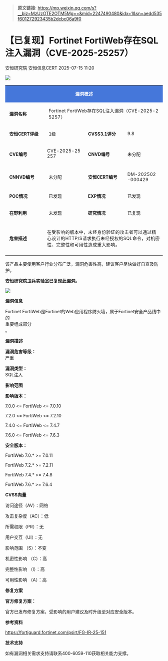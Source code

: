 > **原文链接**: https://mp.weixin.qq.com/s?__biz=MzUzOTE2OTM5Mg==&mid=2247490480&idx=1&sn=aedd535f601272923435b2dcbc06a9f0

#  【已复现】Fortinet FortiWeb存在SQL注入漏洞（CVE-2025-25257）  
安恒研究院  安恒信息CERT   2025-07-15 11:20  
  
![](https://mmbiz.qpic.cn/mmbiz_jpg/JAzzLj4nXevmL5H6C1I6nWLYOHeic25ZZq3Sju5Xs1LnOckux8PBqG1qYrBly0Nicx4verjADnLorl5g1ImeuTeg/640?wx_fmt=jpeg&from=appmsg&wx_&wx_ "")  
  
<table><tbody><tr style="-webkit-tap-highlight-color:transparent;"><td colspan="4" data-colwidth="100.0000%" width="100.0000%" style="-webkit-tap-highlight-color:transparent;word-break:break-all;hyphens:auto;border-color:#4577da;background-color:#4577da;"><section style="-webkit-tap-highlight-color:transparent;margin:5px 0px;"><section style="-webkit-tap-highlight-color:transparent;margin-top:0px;margin-right:0px;margin-bottom:unset;margin-left:0px;padding:0px 5px;font-size:14px;color:rgb(255, 255, 255);box-sizing:border-box;"><p style="-webkit-tap-highlight-color:transparent;text-align:center;"><strong style="-webkit-tap-highlight-color:transparent;"><span leaf="">漏洞概述</span></strong></p></section></section></td></tr><tr style="-webkit-tap-highlight-color:transparent;"><td data-colwidth="25.0000%" width="25.0000%" style="-webkit-tap-highlight-color:transparent;word-break:break-all;hyphens:auto;border-color:#4577da;"><section style="-webkit-tap-highlight-color:transparent;margin:5px 0px;"><section style="-webkit-tap-highlight-color:transparent;margin-top:0px;margin-right:0px;margin-bottom:unset;margin-left:0px;padding:0px 5px;font-size:14px;box-sizing:border-box;"><p style="-webkit-tap-highlight-color:transparent;text-align:left;"><strong style="-webkit-tap-highlight-color:transparent;"><span leaf="">漏洞名称</span></strong></p></section></section></td><td colspan="3" data-colwidth="75.0000%" width="75.0000%" style="-webkit-tap-highlight-color:transparent;word-break:break-all;hyphens:auto;border-color:#4577da;"><section style="-webkit-tap-highlight-color:transparent;margin:5px 0px;"><section style="-webkit-tap-highlight-color:transparent;margin-top:0px;margin-right:0px;margin-bottom:unset;margin-left:0px;padding:0px 5px;font-size:14px;box-sizing:border-box;"><p><span style="letter-spacing:0.544px;"><span leaf="">Fortinet FortiWeb存在SQL注入漏洞（CVE-2025-25257）</span></span></p></section></section></td></tr><tr style="-webkit-tap-highlight-color:transparent;"><td data-colwidth="25.0000%" width="25.0000%" style="-webkit-tap-highlight-color:transparent;word-break:break-all;hyphens:auto;border-color:#4577da;"><section style="-webkit-tap-highlight-color:transparent;margin:5px 0px;"><section style="-webkit-tap-highlight-color:transparent;margin-top:0px;margin-right:0px;margin-bottom:unset;margin-left:0px;padding:0px 5px;font-size:14px;box-sizing:border-box;"><p style="-webkit-tap-highlight-color:transparent;text-align:left;"><strong style="-webkit-tap-highlight-color:transparent;"><span leaf="">安恒CERT评级</span></strong></p></section></section></td><td data-colwidth="25.0000%" width="25.0000%" style="-webkit-tap-highlight-color:transparent;word-break:break-all;hyphens:auto;border-color:#4577da;"><section style="-webkit-tap-highlight-color:transparent;margin:5px 0px;"><section style="-webkit-tap-highlight-color:transparent;margin-top:0px;margin-right:0px;margin-bottom:unset;margin-left:0px;padding:0px 5px;font-size:14px;box-sizing:border-box;"><p style="-webkit-tap-highlight-color:transparent;text-align:left;word-break:break-all;"><span leaf="" style="-webkit-tap-highlight-color:transparent;">1级</span></p></section></section></td><td data-colwidth="25.0000%" width="25.0000%" style="-webkit-tap-highlight-color:transparent;word-break:break-all;hyphens:auto;border-color:#4577da;"><section style="-webkit-tap-highlight-color:transparent;margin:5px 0px;"><section style="-webkit-tap-highlight-color:transparent;margin-top:0px;margin-right:0px;margin-bottom:unset;margin-left:0px;padding:0px 5px;font-size:14px;box-sizing:border-box;"><p style="-webkit-tap-highlight-color:transparent;text-align:left;"><strong style="-webkit-tap-highlight-color:transparent;"><span leaf="">CVSS3.1评分</span></strong></p></section></section></td><td data-colwidth="25.0000%" width="25.0000%" style="-webkit-tap-highlight-color:transparent;word-break:break-all;hyphens:auto;border-color:#4577da;"><section style="-webkit-tap-highlight-color:transparent;margin:5px 0px;"><section style="-webkit-tap-highlight-color:transparent;margin-top:0px;margin-right:0px;margin-bottom:unset;margin-left:0px;padding:0px 5px;font-size:14px;box-sizing:border-box;"><p style="-webkit-tap-highlight-color:transparent;"><span leaf="" style="-webkit-tap-highlight-color:transparent;">9.8</span></p></section></section></td></tr><tr style="-webkit-tap-highlight-color:transparent;"><td data-colwidth="25.0000%" width="25.0000%" style="-webkit-tap-highlight-color:transparent;word-break:break-all;hyphens:auto;border-color:#4577da;"><section style="-webkit-tap-highlight-color:transparent;margin:5px 0px;"><section style="-webkit-tap-highlight-color:transparent;margin-top:0px;margin-right:0px;margin-bottom:unset;margin-left:0px;padding:0px 5px;font-size:14px;box-sizing:border-box;"><p style="-webkit-tap-highlight-color:transparent;text-align:left;"><strong style="-webkit-tap-highlight-color:transparent;"><span leaf="">CVE编号</span></strong></p></section></section></td><td data-colwidth="25.0000%" width="25.0000%" style="-webkit-tap-highlight-color:transparent;word-break:break-all;hyphens:auto;border-color:#4577da;"><section style="-webkit-tap-highlight-color:transparent;margin:5px 0px;"><p><span style="font-size:14px;letter-spacing:0.544px;"><span leaf="">CVE-2025-25257</span></span></p><section style="-webkit-tap-highlight-color:transparent;margin-top:0px;margin-right:0px;margin-bottom:unset;margin-left:0px;padding:0px 5px;font-size:14px;overflow:hidden;line-height:0;box-sizing:border-box;"><span leaf="" style="-webkit-tap-highlight-color:transparent;"><br/></span></section></section></td><td data-colwidth="25.0000%" width="25.0000%" style="-webkit-tap-highlight-color:transparent;word-break:break-all;hyphens:auto;border-color:#4577da;"><section style="-webkit-tap-highlight-color:transparent;margin:5px 0px;"><section style="-webkit-tap-highlight-color:transparent;margin-top:0px;margin-right:0px;margin-bottom:unset;margin-left:0px;padding:0px 5px;font-size:14px;box-sizing:border-box;"><p style="-webkit-tap-highlight-color:transparent;text-align:left;"><strong style="-webkit-tap-highlight-color:transparent;"><span leaf="">CNVD编号</span></strong></p></section></section></td><td data-colwidth="25.0000%" width="25.0000%" style="-webkit-tap-highlight-color:transparent;word-break:break-all;hyphens:auto;border-color:#4577da;"><section style="-webkit-tap-highlight-color:transparent;margin:5px 0px;"><section style="-webkit-tap-highlight-color:transparent;margin-top:0px;margin-right:0px;margin-bottom:unset;margin-left:0px;padding:0px 5px;font-size:14px;box-sizing:border-box;"><p style="-webkit-tap-highlight-color:transparent;text-align:left;"><span leaf="" style="-webkit-tap-highlight-color:transparent;">未分配</span></p></section></section></td></tr><tr style="-webkit-tap-highlight-color:transparent;"><td data-colwidth="25.0000%" width="25.0000%" style="-webkit-tap-highlight-color:transparent;word-break:break-all;hyphens:auto;border-color:#4577da;"><section style="-webkit-tap-highlight-color:transparent;margin:5px 0px;"><section style="-webkit-tap-highlight-color:transparent;margin-top:0px;margin-right:0px;margin-bottom:unset;margin-left:0px;padding:0px 5px;font-size:14px;box-sizing:border-box;"><p style="-webkit-tap-highlight-color:transparent;text-align:left;"><strong style="-webkit-tap-highlight-color:transparent;"><span leaf="">CNNVD编号</span></strong></p></section></section></td><td data-colwidth="25.0000%" width="25.0000%" style="-webkit-tap-highlight-color:transparent;word-break:break-all;hyphens:auto;border-color:#4577da;"><section style="-webkit-tap-highlight-color:transparent;margin:5px 0px;"><section style="-webkit-tap-highlight-color:transparent;margin-top:0px;margin-right:0px;margin-bottom:unset;margin-left:0px;padding:0px 5px;font-size:14px;box-sizing:border-box;"><p style="-webkit-tap-highlight-color:transparent;"><span leaf="" style="-webkit-tap-highlight-color:transparent;font-size:14px;">未分配</span></p></section></section></td><td data-colwidth="25.0000%" width="25.0000%" style="-webkit-tap-highlight-color:transparent;word-break:break-all;hyphens:auto;border-color:#4577da;"><section style="-webkit-tap-highlight-color:transparent;margin:5px 0px;"><section style="-webkit-tap-highlight-color:transparent;margin-top:0px;margin-right:0px;margin-bottom:unset;margin-left:0px;padding:0px 5px;font-size:14px;box-sizing:border-box;"><p style="-webkit-tap-highlight-color:transparent;text-align:left;"><strong style="-webkit-tap-highlight-color:transparent;"><span leaf="">安恒CERT编号</span></strong></p></section></section></td><td data-colwidth="25.0000%" width="25.0000%" style="-webkit-tap-highlight-color:transparent;word-break:break-all;hyphens:auto;border-color:#4577da;"><section style="-webkit-tap-highlight-color:transparent;margin:5px 0px;"><section style="-webkit-tap-highlight-color:transparent;margin-top:0px;margin-right:0px;margin-bottom:unset;margin-left:0px;padding:0px 5px;font-size:14px;box-sizing:border-box;"><p><span style="letter-spacing:0.544px;font-size:14px;"><span leaf="">DM-202502-000429</span></span></p></section></section></td></tr><tr style="-webkit-tap-highlight-color:transparent;"><td data-colwidth="25.0000%" width="25.0000%" style="-webkit-tap-highlight-color:transparent;word-break:break-all;hyphens:auto;border-color:#4577da;"><section style="-webkit-tap-highlight-color:transparent;margin:5px 0px;"><section style="-webkit-tap-highlight-color:transparent;margin-top:0px;margin-right:0px;margin-bottom:unset;margin-left:0px;padding:0px 5px;font-size:14px;box-sizing:border-box;"><p style="-webkit-tap-highlight-color:transparent;text-align:left;"><strong style="-webkit-tap-highlight-color:transparent;"><span leaf="">POC情况</span></strong></p></section></section></td><td data-colwidth="25.0000%" width="25.0000%" style="-webkit-tap-highlight-color:transparent;word-break:break-all;hyphens:auto;border-color:#4577da;"><section style="-webkit-tap-highlight-color:transparent;margin:5px 0px;"><section style="-webkit-tap-highlight-color:transparent;margin-top:0px;margin-right:0px;margin-bottom:unset;margin-left:0px;padding:0px 5px;font-size:14px;box-sizing:border-box;"><p style="-webkit-tap-highlight-color:transparent;"><span leaf="" style="-webkit-tap-highlight-color:transparent;">已发现</span></p></section></section></td><td data-colwidth="25.0000%" width="25.0000%" style="-webkit-tap-highlight-color:transparent;word-break:break-all;hyphens:auto;border-color:#4577da;"><section style="-webkit-tap-highlight-color:transparent;margin:5px 0px;"><section style="-webkit-tap-highlight-color:transparent;margin-top:0px;margin-right:0px;margin-bottom:unset;margin-left:0px;padding:0px 5px;font-size:14px;box-sizing:border-box;"><p style="-webkit-tap-highlight-color:transparent;text-align:left;"><strong style="-webkit-tap-highlight-color:transparent;"><span leaf="">EXP情况</span></strong></p></section></section></td><td data-colwidth="25.0000%" width="25.0000%" style="-webkit-tap-highlight-color:transparent;word-break:break-all;hyphens:auto;border-color:#4577da;"><section style="-webkit-tap-highlight-color:transparent;margin:5px 0px;"><section style="-webkit-tap-highlight-color:transparent;margin-top:0px;margin-right:0px;margin-bottom:unset;margin-left:0px;padding:0px 5px;font-size:14px;box-sizing:border-box;"><p style="-webkit-tap-highlight-color:transparent;"><span leaf="" style="-webkit-tap-highlight-color:transparent;">已发现</span></p></section></section></td></tr><tr style="-webkit-tap-highlight-color:transparent;"><td data-colwidth="25.0000%" width="25.0000%" style="-webkit-tap-highlight-color:transparent;word-break:break-all;hyphens:auto;border-color:#4577da;"><section style="-webkit-tap-highlight-color:transparent;margin:5px 0px;"><section style="-webkit-tap-highlight-color:transparent;margin-top:0px;margin-right:0px;margin-bottom:unset;margin-left:0px;padding:0px 5px;font-size:14px;box-sizing:border-box;"><p style="-webkit-tap-highlight-color:transparent;text-align:left;"><strong style="-webkit-tap-highlight-color:transparent;"><span leaf="">在野利用</span></strong></p></section></section></td><td data-colwidth="25.0000%" width="25.0000%" style="-webkit-tap-highlight-color:transparent;word-break:break-all;hyphens:auto;border-color:#4577da;"><section style="-webkit-tap-highlight-color:transparent;margin:5px 0px;"><section style="-webkit-tap-highlight-color:transparent;margin-top:0px;margin-right:0px;margin-bottom:unset;margin-left:0px;padding:0px 5px;font-size:14px;box-sizing:border-box;"><p style="-webkit-tap-highlight-color:transparent;"><span leaf="" style="-webkit-tap-highlight-color:transparent;">未发现</span></p></section></section></td><td data-colwidth="25.0000%" width="25.0000%" style="-webkit-tap-highlight-color:transparent;word-break:break-all;hyphens:auto;border-color:#4577da;"><section style="-webkit-tap-highlight-color:transparent;margin:5px 0px;"><section style="-webkit-tap-highlight-color:transparent;margin-top:0px;margin-right:0px;margin-bottom:unset;margin-left:0px;padding:0px 5px;font-size:14px;box-sizing:border-box;"><p style="-webkit-tap-highlight-color:transparent;text-align:left;"><strong style="-webkit-tap-highlight-color:transparent;"><span leaf="">研究情况</span></strong></p></section></section></td><td data-colwidth="25.0000%" width="25.0000%" style="-webkit-tap-highlight-color:transparent;word-break:break-all;hyphens:auto;border-color:#4577da;"><section style="-webkit-tap-highlight-color:transparent;margin:5px 0px;"><section style="-webkit-tap-highlight-color:transparent;margin-top:0px;margin-right:0px;margin-bottom:unset;margin-left:0px;padding:0px 5px;font-size:14px;box-sizing:border-box;"><p style="-webkit-tap-highlight-color:transparent;"><span leaf="" style="-webkit-tap-highlight-color:transparent;">已复现</span></p></section></section></td></tr><tr style="-webkit-tap-highlight-color:transparent;"><td data-colwidth="25.0000%" width="25.0000%" style="-webkit-tap-highlight-color:transparent;word-break:break-all;hyphens:auto;border-color:#4577da;"><section style="-webkit-tap-highlight-color:transparent;margin:5px 0px;"><section style="-webkit-tap-highlight-color:transparent;margin-top:0px;margin-right:0px;margin-bottom:unset;margin-left:0px;padding:0px 5px;font-size:14px;box-sizing:border-box;"><p style="-webkit-tap-highlight-color:transparent;text-align:left;"><strong style="-webkit-tap-highlight-color:transparent;"><span leaf="">危害描述</span></strong></p></section></section></td><td colspan="3" data-colwidth="75.0000%" width="75.0000%" style="-webkit-tap-highlight-color:transparent;word-break:break-all;hyphens:auto;border-color:#4577da;"><section style="-webkit-tap-highlight-color:transparent;margin:5px 0px;"><section style="-webkit-tap-highlight-color:transparent;margin-top:0px;margin-right:0px;margin-bottom:unset;margin-left:0px;padding:0px 5px;font-size:14px;overflow:hidden;line-height:0;box-sizing:border-box;"><span leaf="" style="-webkit-tap-highlight-color:transparent;"><br/></span></section><p><span style="font-size:14px;letter-spacing:0.544px;"><span leaf="">在受影响的版本中，未经身份验证的攻击者可以通过精心设计的HTTP/S请求执行未经授权的SQL命令，对机密性、完整性和可用性造成重大影响。</span></span></p><section style="-webkit-tap-highlight-color:transparent;margin-top:0px;margin-right:0px;margin-bottom:unset;margin-left:0px;padding:0px 5px;font-size:14px;overflow:hidden;line-height:0;box-sizing:border-box;"><span leaf="" style="-webkit-tap-highlight-color:transparent;"><br/></span></section></section></td></tr></tbody></table>  
  
该产品主要使用客户行业分布广泛，漏洞危害性高，建议客户尽快做好自查及防护。  
  
**安恒研究院卫兵实验室已复现此漏洞。**  
  
![](https://mmbiz.qpic.cn/mmbiz_png/JAzzLj4nXetUIhMDy6mWIvk53Wk8uQdMKrlGnRxCpmdbHppVjJbmsDibnNTGib0yVTe4CsOmib3T6nTXKQPI4Y6ng/640?wx_fmt=png&from=appmsg "")  
  
  
  
**漏洞信息**  
  
  
  
  
Fortinet FortiWeb是Fortinet的Web应用程序防火墙，属于Fortinet安全产品线中的  
重要组成部分  
。  
  
  
**漏洞描述**  
  
**漏洞危害等级：**  
严重  
  
**漏洞类型：**  
SQL注入  
  
  
**影响范围**  
  
**影响版本：**  
  
7.0.0 <= FortiWeb <= 7.0.10  
  
7.2.0 <= FortiWeb <= 7.2.10  
  
7.4.0 <= FortiWeb <= 7.4.7  
  
7.6.0 <= FortiWeb <= 7.6.3  
  
**安全版本：**  
  
FortiWeb 7.0.* >= 7.0.11  
  
FortiWeb 7.2.* >= 7.2.11  
  
FortiWeb 7.4.* >= 7.4.8  
  
FortiWeb 7.6.* >= 7.6.4  
  
  
**CVSS向量**  
  
访问途径（AV）：网络  
  
攻击复杂度（AC）：低  
  
所需权限（PR）：无  
  
用户交互（UI）：无  
  
影响范围 （S）：不变  
  
机密性影响 （C）：高  
  
完整性影响 （l）：高  
  
可用性影响 （A）：高  
  
  
  
**修复方案**  
  
  
  
  
**官方修复方案：**  
  
官方已发布修复方案，受影响的用户建议及时升级至对应安全版本。  
  
  
**参考资料**  
  
  
  
  
  
https://fortiguard.fortinet.com/psirt/FG-IR-25-151  
  
  
  
**技术支持**  
  
  
  
  
如有漏洞相关需求支持请联系400-6059-110获取相关能力支撑。  
  
  
